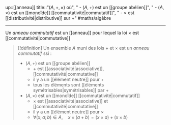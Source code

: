 up::[[anneau]]
title::"$(A, +, \times)$ où", " - $(A, +)$ est un [[groupe abélien]]", " - $(A, \times)$ est un [[monoïde]] [[commutativité|commutatif]]", " - $\times$ est [[distributivité|distributive]] sur $+$"
#maths/algèbre 

---
Un _anneau commutatif_ est un [[anneau]] pour lequel la loi $\times$ est [[commutativité|commutative]]


> [!définition]
> Un ensemble $A$ muni des lois $+$ et $\times$ est un _anneau commutatif_ ssi :
>  - $(A, +)$ est un [[groupe abélien]]
>      - $+$ est [[associativité|associative]], [[commutativité|commutative]]
>      - il y a un [[élément neutre]] pour $+$
>      - tous les éléments sont [[éléments symétrisables|symétrisables]] par $+$
>  - $(A, \times)$ est un [[monoïde]] [[commutativité|commutatif]]
>      - $\times$ est [[associativité|associative]] et [[commutativité|commutative]]
>      - il y a un [[élément neutre]] pour $\times$
>      - $\forall (x; a; b) \in A, \quad x \times (a + b) = (x \times a) + (x \times b)$




